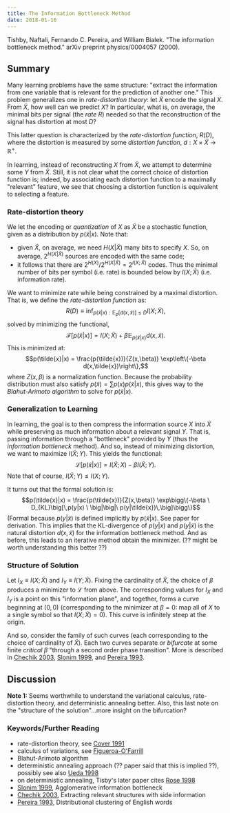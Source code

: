 ```yaml
---
title: The Information Bottleneck Method
date: 2018-01-16
---
```


Tishby, Naftali, Fernando C. Pereira, and William Bialek. "The information bottleneck method." arXiv preprint physics/0004057 (2000).

## Summary

Many learning problems have the same structure: "extract the
information from one variable that is relevant for the prediction
of another one." This problem generalizes one in *rate-distortion
theory*: let $\tilde{X}$ encode the signal $X$. From $\tilde{X}$, how
well can we predict $X$? In particular, what is, on average, the
minimal bits per signal (the *rate* $R$) needed so that the 
reconstruction of the signal has distortion at most $D$? 

This latter question is characterized by the *rate-distortion
function*, $R(D)$, where the distortion is measured by some
*distortion function*, $d : X \times \tilde{X} \to \mathbb{R}^+$. 

In learning, instead of reconstructing $X$ from $\tilde{X}$, we
attempt to determine some $Y$ from $\tilde{X}$. Still, it is not clear
what the correct choice of distortion function is; indeed, by
associating each distortion function to a maximally "relevant" feature,
we see that choosing a distortion function is equivalent to selecting
a feature.

### Rate-distortion theory

We let the encoding or *quantization* of $X$ as $\tilde{X}$ be a
stochastic function, given as a distribution by $p(\tilde{x} |
x)$. Note that:

- given $\tilde{X}$, on average, we need $H(X|\tilde{X})$ many bits to
specify $X$. So, on average, $2^{H(X|\tilde{X})}$ sources are encoded
with the same code;
- it follows that there are $2^{H(X)}/2^{H(X|\tilde{X})} =
2^{I(X;\tilde{X})}$ codes. Thus the minimal number of bits per symbol
(i.e. rate) is bounded below by $I(X;\tilde{X})$ (i.e. information
rate).  

We want to minimize rate while being constrained by a maximal
distortion. That is, we define the *rate-distortion function* as:
$$R(D) \equiv \inf_{p(\tilde{x}|x) :
\mathbb{E}_p[d(x,\tilde{x})]\leq D} I(X;\tilde{X}),$$
solved by minimizing the functional,
$$\mathcal{F}\big[p(\tilde{x}|x)\big] = I(X;\tilde{X}) + \beta
\mathbb{E}_{p(\tilde{x}|x)} d(x,\tilde{x}).$$
This is minimized at:
$$p(\tilde{x}|x) = \frac{p(\tilde{x})}{Z(x,\beta)} \exp\left\{-\beta d(x,\tilde{x})\right\},$$
where $Z(x,\beta)$ is a normalization function. Because the
probability distribution must also satisfy $p(\tilde{x}) = \sum
p(x)p(\tilde{x}|x)$, this gives way to the *Blahut-Arimoto algorithm*
to solve for $p(\tilde{x}|x)$.

### Generalization to Learning

In learning, the goal is to then compress the information source $X$
into $\tilde{X}$ while preserving as much information about a relevant
signal $Y$. That is, passing information through a "bottleneck"
provided by $Y$ (thus the *information bottleneck* method). And so,
instead of minimizing distortion, we want to maximize
$I(\tilde{X};Y)$. This yields the functional: 
$$\mathcal{L}\big[p(\tilde{x}|x)\big] = I(\tilde{X};X) - \beta
I(\tilde{X};Y).$$
Note that of course, $I(\tilde{X};Y) \leq I(X;Y)$.

It turns out that the formal solution is:
$$p(\tilde{x}|x) = \frac{p(\tilde{x})}{Z(x,\beta)} \exp\bigg\{-\beta
 \ D_{KL}\big[\,p(y|x) \ \big|\big|\ p(y|\tilde{x})\,\big]\bigg\}$$
(Formal because $p(y|\tilde{x})$ is defined implicitly by
$p(\tilde{x}|x)$. See paper for derivation. This implies that the
KL-divergence of $p(y|x)$ and $p(y|\tilde{x})$ is the natural
distortion $d(x,\tilde{x})$ for the information bottleneck method. And
as before, this leads to an iterative method obtain the minimizer. (??
might be worth understanding this better ??)

### Structure of Solution

Let $I_X \equiv I(X;\tilde{X})$ and $I_Y \equiv
I(Y;\tilde{X})$. Fixing the cardinality of $\tilde{X}$, the choice of
$\beta$ produces a minimizer to $\mathcal{L}$ from above. The
corresponding values for $I_X$ and $I_Y$ is a point on this
"information plane", and together, forms a curve beginning at $(0,0)$
(corresponding to the minimizer at $\beta = 0$: map all of $X$ to a
single symbol so that $I(X;\tilde{X}) = 0$). This curve is infinitely
steep at the origin.

And so, consider the family of such curves (each corresponding to the
choice of cardinality of $\tilde{X}$). Each two curves separate or
*bifurcate* at some finite *critical* $\beta$ "through a second order
phase transition". More is described in [Chechik 2003](http://papers.nips.cc/paper/2223-extracting-relevant-structures-with-side-information.pdf),
[Slonim 1999](http://papers.nips.cc/paper/1651-agglomerative-information-bottleneck.pdf),
and [Pereira 1993](https://arxiv.org/pdf/cmp-lg/9408011.pdf).

## Discussion

**Note 1:** Seems worthwhile to understand the variational calculus,
  rate-distortion theory, and deterministic annealing better. Also,
  this last note on the "structure of the solution"...more insight on
  the bifurcation?

### Keywords/Further Reading

- rate-distortion theory, see [Cover 1991](https://s3.amazonaws.com/academia.edu.documents/31823797/information_theory.pdf?AWSAccessKeyId=AKIAIWOWYYGZ2Y53UL3A&Expires=1516153305&Signature=40bNJTWPBI%2BdGhR8SVX8Xoq7LFQ%3D&response-content-disposition=inline%3B%20filename%3DElements_of_Information_Theory_Elements.pdf)
- calculus of variations, see [Figueroa-O'Farrill](http://www.maths.ed.ac.uk/~jmf/Teaching/Lectures/CoV.pdf)
- Blahut-Arimoto algorithm
- deterministic annealing approach (?? paper said that this is implied
 ??), possibly see also [Ueda 1998](https://papers.nips.cc/paper/941-deterministic-annealing-variant-of-the-em-algorithm.pdf)
- on deterministic annealing, Tisby's later paper cites [Rose 1998](http://nlp.cs.swarthmore.edu/~richardw/papers/rose1998-deterministic.pdf)
- [Slonim 1999](http://papers.nips.cc/paper/1651-agglomerative-information-bottleneck.pdf), Agglomerative information bottleneck
- [Chechik 2003](http://papers.nips.cc/paper/2223-extracting-relevant-structures-with-side-information.pdf), Extracting relevant structures with side information
- [Pereira 1993](https://arxiv.org/pdf/cmp-lg/9408011.pdf),
 Distributional clustering of English words
